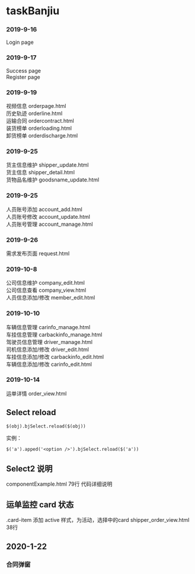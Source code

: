# taskBanjiu

### 2019-9-16
  Login page
### 2019-9-17
  Success page<br/>
  Register page

### 2019-9-19
  视频信息 orderpage.html<br/>
  历史轨迹 orderline.html<br/>
  运输合同 ordercontract.html<br/>
  装货榜单 orderloading.html<br/>
  卸货榜单 orderdischarge.html<br/>
  
### 2019-9-25 
  货主信息维护 shipper_update.html<br/>
  货主信息 shipper_detail.html<br/>
  货物品名维护 goodsname_update.html<br/>

### 2019-9-25
  人员账号添加 account_add.html<br/>
  人员账号修改 account_update.html<br/>
  人员账号管理 account_manage.html<br/>

### 2019-9-26
  需求发布页面 request.html<br/>

### 2019-10-8
  公司信息维护 company_edit.html<br/>
  公司信息查看 company_view.html<br/>
  人员信息添加/修改 member_edit.html<br/>

### 2019-10-10
  车辆信息管理 carinfo_manage.html<br/>
  车挂信息管理 carbackinfo_manage.html<br/>
  驾驶员信息管理 driver_manage.html<br/>
  司机信息添加/修改 driver_edit.html<br/>
  车挂信息添加/修改 carbackinfo_edit.html<br/>
  车辆信息添加/修改 carinfo_edit.html<br/>

### 2019-10-14 
  运单详情 order_view.html


## Select reload 
```
$(obj).bjSelect.reload($(obj))

```

实例：
```
$('a').apped('<option />').bjSelect.reload($('a'))

```

## Select2 说明
componentExample.html  79行
代码详细说明

## 运单监控 card 状态

.card-item 添加 active 样式，为活动，选择中的card
shipper_order_view.html 38行


## 2020-1-22 

### 合同弹窗